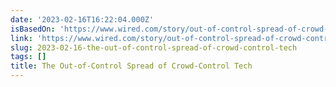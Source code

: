 ```yaml
---
date: '2023-02-16T16:22:04.000Z'
isBasedOn: 'https://www.wired.com/story/out-of-control-spread-of-crowd-control-tech/'
link: 'https://www.wired.com/story/out-of-control-spread-of-crowd-control-tech/'
slug: 2023-02-16-the-out-of-control-spread-of-crowd-control-tech
tags: []
title: The Out-of-Control Spread of Crowd-Control Tech
---
```


